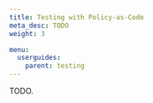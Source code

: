 ```yaml
---
title: Testing with Policy-as-Code
meta_desc: TODO
weight: 3

menu:
  userguides:
    parent: testing
---
```


TODO.